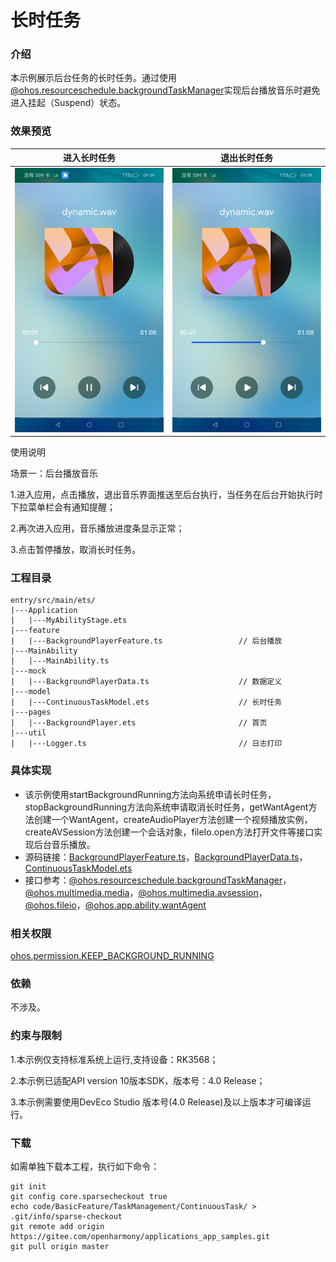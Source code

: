 # 长时任务

### 介绍

本示例展示后台任务的长时任务。通过使用[@ohos.resourceschedule.backgroundTaskManager](https://gitee.com/openharmony/docs/blob/master/zh-cn/application-dev/reference/apis-backgroundtasks-kit/js-apis-resourceschedule-backgroundTaskManager.md)实现后台播放音乐时避免进入挂起（Suspend）状态。

### 效果预览

|进入长时任务                                    |退出长时任务                                |
|---------------------------------------|-------------------------------------|
|![image](screenshots/device/start.png) |![image](screenshots/device/stop.png)|

使用说明

场景一：后台播放音乐

1.进入应用，点击播放，退出音乐界面推送至后台执行，当任务在后台开始执行时下拉菜单栏会有通知提醒；

2.再次进入应用，音乐播放进度条显示正常；

3.点击暂停播放，取消长时任务。

### 工程目录
```
entry/src/main/ets/
|---Application
|   |---MyAbilityStage.ets                    
|---feature
|   |---BackgroundPlayerFeature.ts                 // 后台播放
|---MainAbility
|   |---MainAbility.ts                   
|---mock
|   |---BackgroundPlayerData.ts                    // 数据定义
|---model
|   |---ContinuousTaskModel.ets                    // 长时任务
|---pages
|   |---BackgroundPlayer.ets                       // 首页
|---util
|   |---Logger.ts                                  // 日志打印
```
### 具体实现

* 该示例使用startBackgroundRunning方法向系统申请长时任务，stopBackgroundRunning方法向系统申请取消长时任务，getWantAgent方法创建一个WantAgent，createAudioPlayer方法创建一个视频播放实例，createAVSession方法创建一个会话对象，fileIo.open方法打开文件等接口实现后台音乐播放。
* 源码链接：[BackgroundPlayerFeature.ts](entry/src/main/ets/feature/BackgroundPlayerFeature.ts)，[BackgroundPlayerData.ts](entry/src/main/ets/mock/BackgroundPlayerData.ts)，[ContinuousTaskModel.ets](entry/src/main/ets/model/ContinuousTaskModel.ets)
* 接口参考：[@ohos.resourceschedule.backgroundTaskManager](https://gitee.com/openharmony/docs/blob/master/zh-cn/application-dev/reference/apis-backgroundtasks-kit/js-apis-resourceschedule-backgroundTaskManager.md)，[@ohos.multimedia.media](https://gitee.com/openharmony/docs/blob/master/zh-cn/application-dev/reference/apis-media-kit/js-apis-media.md)，[@ohos.multimedia.avsession](https://gitee.com/openharmony/docs/blob/master/zh-cn/application-dev/reference/apis-avsession-kit/js-apis-avsession.md)，[@ohos.fileio](https://gitee.com/openharmony/docs/blob/master/zh-cn/application-dev/reference/apis-core-file-kit/js-apis-fileio.md)，[@ohos.app.ability.wantAgent](https://gitee.com/openharmony/docs/blob/master/zh-cn/application-dev/reference/apis-ability-kit/js-apis-app-ability-wantAgent.md)

### 相关权限

[ohos.permission.KEEP_BACKGROUND_RUNNING](https://gitee.com/openharmony/docs/blob/master/zh-cn/application-dev/security/AccessToken/permissions-for-all.md#ohospermissionkeep_background_running)

### 依赖

不涉及。

### 约束与限制

1.本示例仅支持标准系统上运行,支持设备：RK3568；

2.本示例已适配API version 10版本SDK，版本号：4.0 Release；

3.本示例需要使用DevEco Studio 版本号(4.0 Release)及以上版本才可编译运行。

### 下载

如需单独下载本工程，执行如下命令：
```
git init
git config core.sparsecheckout true
echo code/BasicFeature/TaskManagement/ContinuousTask/ > .git/info/sparse-checkout
git remote add origin https://gitee.com/openharmony/applications_app_samples.git
git pull origin master

```